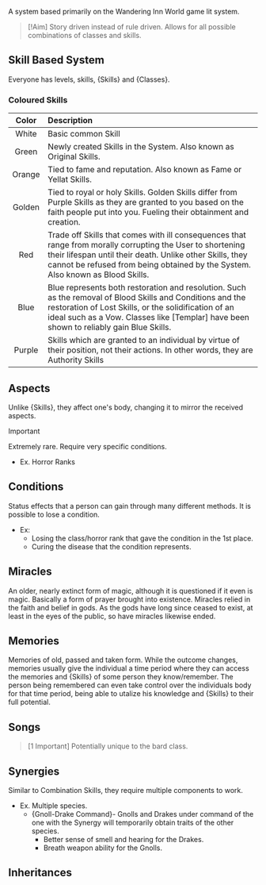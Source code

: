 A system based primarily on the Wandering Inn World game lit system.
<br>
> [!Aim]
> Story driven instead of rule driven.
> Allows for all possible combinations of classes and skills.

## Skill Based System
Everyone has levels, skills, {Skills} and {Classes}.


### Coloured Skills
|Color| Description|
|:---:|:---|
|White | Basic common Skill |
|Green |Newly created Skills in the System. Also known as Original Skills. |
|Orange |Tied to fame and reputation. Also known as Fame or Yellat Skills. |
|Golden |Tied to royal or holy Skills. Golden Skills differ from Purple Skills as they are granted to you based on the faith people put into you. Fueling their obtainment and creation. |
|Red |Trade off Skills that comes with ill consequences that range from morally corrupting the User to shortening their lifespan until their death. Unlike other Skills, they cannot be refused from being obtained by the System. Also known as Blood Skills. |
|Blue |Blue represents both restoration and resolution. Such as the removal of Blood Skills and Conditions and the restoration of Lost Skills, or the solidification of an ideal such as a Vow. Classes like [Templar] have been shown to reliably gain Blue Skills. |
|Purple |Skills which are granted to an individual by virtue of their position, not their actions. In other words, they are Authority Skills |


## Aspects
Unlike {Skills}, they affect one's body, changing it to mirror the received aspects.
> [!Important]
> Extremely rare.
> Require very specific conditions.
> - Ex. Horror Ranks 


## Conditions
Status effects that a person can gain through many different methods. 
It is possible to lose a condition.
- Ex:
	- Losing the class/horror rank that gave the condition in the 1st place.
	- Curing the disease that the condition represents.
	

## Miracles
An older, nearly extinct form of magic, although it is questioned if it even is magic.
Basically a form of prayer brought into existence.
Miracles relied in the faith and belief in gods. As the gods have long since ceased to exist, at least in the eyes of the public, so have miracles likewise ended.

## Memories
Memories of old, passed and taken form.
While the outcome changes, memories usually give the individual a time period where they can access the memories and {Skills} of some person they know/remember.
The person being remembered can even take control over the individuals body for that time period, being able to utalize his knowledge and {Skills} to their full potential.

## Songs
> [1 Important]
> Potentially unique to the bard class.


## Synergies
Similar to Combination Skills, they require multiple components to work.
- Ex. Multiple species.
	- {Gnoll-Drake Command}- Gnolls and Drakes under command of the one with the Synergy will temporarily obtain traits of the other species.
		- Better sense of smell and hearing for the Drakes.
		- Breath weapon ability for the Gnolls.




## Inheritances
